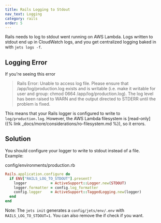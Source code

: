```yaml
---
title: Rails Logging to Stdout
nav_text: Logging
category: rails
order: 5
---
```


Rails needs to log to stdout went running on AWS Lambda. Logs written to stdout end up in CloudWatch logs, and you get centralized logging baked in with `jets logs -f`.

## Logging Error

If you're seeing this error

> Rails Error: Unable to access log file. Please ensure that /app/log/production.log exists and is writable (i.e. make it writable for user and group: chmod 0664 /app/log/production.log). The log level has been raised to WARN and the output directed to STDERR until the problem is fixed.

This means that your Rails logger is configured to write to `log/production.log`. However, the AWS Lambda filesystem is [read-only]({% link _docs/more/considerations/ro-filesystem.md %}), so it errors.

## Solution

You should configure your logger to write to stdout instead of a file. Example:

config/environments/production.rb

```ruby
Rails.application.configure do
  if ENV["RAILS_LOG_TO_STDOUT"].present?
    logger           = ActiveSupport::Logger.new(STDOUT)
    logger.formatter = config.log_formatter
    config.logger    = ActiveSupport::TaggedLogging.new(logger)
  end
end
```

Note: The `jets init` generates a `config/jets/env/.env` with `RAILS_LOG_TO_STDOUT=1`. You can also remove the if check if you want.

